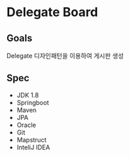 # Delegate Board
## Goals 
Delegate 디자인패턴을 이용하여 게시판 생성
## Spec
* JDK 1.8
* Springboot
* Maven
* JPA
* Oracle
* Git
* Mapstruct
* InteliJ IDEA
